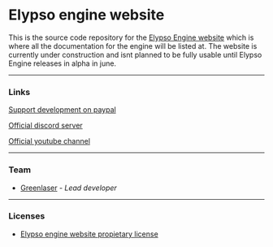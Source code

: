 # Elypso engine website

This is the source code repository for the [Elypso Engine website](https://elypsoengine.com) which is where all the documentation for the engine will be listed at. The website is currently under construction and isnt planned to be fully usable until Elypso Engine releases in alpha in june.

---

### Links

[Support development on paypal](https://www.paypal.com/donate/?hosted_button_id=QWG8SAYX5TTP6)

[Official discord server](https://discord.gg/FqJgy2SvDs)

[Official youtube channel](https://youtube.com/greenlaser)

---

### Team

* [Greenlaser](https://github.com/greeenlaser) - *Lead developer*

---

### Licenses

* [Elypso engine website propietary license](LICENSE.md)
